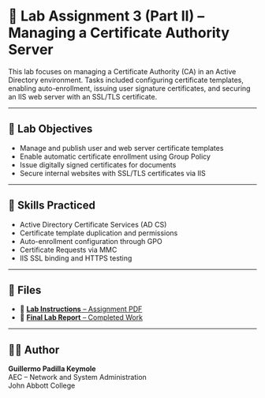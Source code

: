 # 🧪 Lab Assignment 3 (Part II) – Managing a Certificate Authority Server

This lab focuses on managing a Certificate Authority (CA) in an Active Directory environment. Tasks included configuring certificate templates, enabling auto-enrollment, issuing user signature certificates, and securing an IIS web server with an SSL/TLS certificate.

---

## 🧭 Lab Objectives

- Manage and publish user and web server certificate templates
- Enable automatic certificate enrollment using Group Policy
- Issue digitally signed certificates for documents
- Secure internal websites with SSL/TLS certificates via IIS

---

## 🔧 Skills Practiced

- Active Directory Certificate Services (AD CS)
- Certificate template duplication and permissions
- Auto-enrollment configuration through GPO
- Certificate Requests via MMC
- IIS SSL binding and HTTPS testing

---

## 📄 Files

- 📘 [**Lab Instructions** – Assignment PDF](./Lab%20Assignment%203%20(Part%20II).pdf)
- 📝 [**Final Lab Report** – Completed Work](./Lab_Assignment_3_GuillermoPK_(Part%20II)–Managing%20a%20Certificate%20Authority%20Server.pdf)

---

## 👨‍💻 Author

**Guillermo Padilla Keymole**  
AEC – Network and System Administration  
John Abbott College
